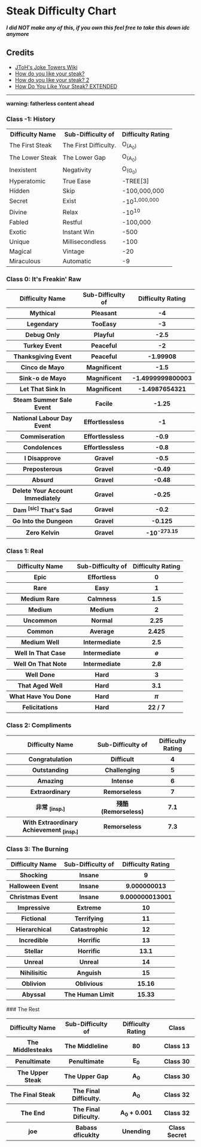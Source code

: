 # Steak Difficulty Chart</h1>
***I did NOT make any of this, if you own this feel free to take this down idc anymore***

## Credits
* <a href="https://jtohs-joke-towers.fandom.com">JToH's Joke Towers Wiki
* <a href="https://youtu.be/BgLI_BLePiY">How do you like your steak?</a>
* <a href="https://youtu.be/Jiyt_sWrj_w">How do you like your steak? 2</a>
* <a href="https://youtu.be/tmZbFQD0icQ">How Do You Like Your Steak? EXTENDED</a>

---

**warning: fatherless content ahead**

### Class -1: History</p>
<table>
      <tr>
        <th>Difficulty Name</th>
        <th>Sub-Difficulty of</th> 
        <th>Difficulty Rating</th>
      </tr>
      <tr>
        <td>The First Steak</td>
        <td>The First Difficulty.</td> 
        <td>O<sub>(A<sub>0</sub>)</sub></td>
      </tr>
      <tr>
        <td>The Lower Steak</td>
        <td>The Lower Gap</td> 
        <td>O<sub>(A<sub>0</sub>)</sub></td>
      </tr>
      <tr>
        <td>Inexistent</td>
        <td>Negativity</td>
        <td>O<sub>(G<sub>0</sub>)</sub></td>
      </tr>
      <tr>
        <td>Hyperatomic</td>
        <td>True Ease</td>
        <td>-TREE[3]</td>
      </tr>
      <tr>
        <td>Hidden</td>
        <td>Skip</td>
        <td>-100,000,000</td>
      </tr>
      <tr>
        <td>Secret</td>
        <td>Exist</td>
        <td>-10<sup>1,000,000</sup></td>
      </tr>
      <tr>
        <td>Divine</td>
        <td>Relax</td>
        <td>-10<sup>10</sup></td>
      </tr>
      <tr>
        <td>Fabled</td>
        <td>Restful</td>
        <td>-100,000</td>
      </tr>
      <tr>
        <td>Exotic</td>
        <td>Instant Win</td>
        <td>-500</td>
      </tr>
      <tr>
        <td>Unique</td>
        <td>Millisecondless</td>
        <td>-100</td>
      </tr>
      <tr>
        <td>Magical</td>
        <td>Vintage</td>
        <td>-20</td>
      </tr>
      <tr>
        <td>Miraculous</td>
        <td>Automatic</td>
        <td>-9</td>
      </tr>
    </table>

### Class 0: It's Freakin' Raw

 <table>
      <tr>
        <th>Difficulty Name</th>
        <th>Sub-Difficulty of</th>
        <th>Difficulty Rating</th>
      </tr>
      <tr>
        <th>Mythical</th>
        <th>Pleasant</th>
        <th>-4</th>
      </tr>
      <tr>
        <th>Legendary</th>
        <th>TooEasy</th>
        <th>-3</th>
      </tr>
      <tr>
        <th>Debug Only</th>
        <th>Playful</th>
        <th>-2.5</th>
      </tr>
      <tr>
        <th>Turkey Event</th>
        <th>Peaceful</th>
        <th>-2</th>
      </tr>
      <tr>
        <th>Thanksgiving Event</th>
        <th>Peaceful</th>
        <th>-1.99908</th>
      </tr>
      <tr>
        <th>Cinco de Mayo</th>
        <th>Magnificent</th>
        <th>-1.5</th>
      </tr>
      <tr>
        <th>Sink-o de Mayo</th>
        <th>Magnificent</th>
        <th>-1.4999999800003</th>
      </tr>
      <tr>
        <th>Let That Sink In</th>
        <th>Magnificent</th>
        <th>-1.4987654321</th>
      </tr>
      <tr>
        <th>Steam Summer Sale Event</th>
        <th>Facile</th>
        <th>-1.25</th>
      </tr>
      <tr>
        <th>National Labour Day Event</th>
        <th>Effortlessless</th>
        <th>-1</th>
      </tr>
      <tr>
        <th>Commiseration</th>
        <th>Effortlessless</th>
        <th>-0.9</th>
      </tr>
      <tr>
        <th>Condolences</th>
        <th>Effortlessless</th>
        <th>-0.8</th>
      </tr>
      <tr>
        <th>I Disapprove</th>
        <th>Gravel</th>
        <th>-0.5</th>
      </tr>
      <tr>
        <th>Preposterous</th>
        <th>Gravel</th>
        <th>-0.49</th>
      </tr>
      <tr>
        <th>Absurd</th>
        <th>Gravel</th>
        <th>-0.48</th>
      </tr>
      <tr>
        <th>Delete Your Account Immediately</th>
        <th>Gravel</th>
        <th>-0.25</th>
      </tr>
      <tr>
        <th>Dam <sup>[sic]</sup> That's Sad</th>
        <th>Gravel</th>
        <th>-0.2</th>
      </tr>
      <tr>
        <th>Go Into the Dungeon</th>
        <th>Gravel</th>
        <th>-0.125</th>
      </tr>
      <tr>
        <th>Zero Kelvin</th>
        <th>Gravel</th>
        <th>-10<sup>-273.15</sup></th>
      </tr>
    </table>

### Class 1: Real

<table>
      <tr>
        <th>Difficulty Name</th>
        <th>Sub-Difficulty of</th>
        <th>Difficulty Rating</th>
      </tr>
      <tr>
        <th>Epic</th>
        <th>Effortless</th>
        <th>0</th>
      </tr>
      <tr>
        <th>Rare</th>
        <th>Easy</th>
        <th>1</th>
      </tr>
      <tr>
        <th>Medium Rare</th>
        <th>Calmness</th>
        <th>1.5</th>
      </tr>
      <tr>
        <th>Medium</th>
        <th>Medium</th>
        <th>2</th>
      </tr>
      <tr>
        <th>Uncommon</th>
        <th>Normal</th>
        <th>2.25</th>
      </tr>
      <tr>
        <th>Common</th>
        <th>Average</th>
        <th>2.425</th>
      </tr>
      <tr>
        <th>Medium Well</th>
        <th>Intermediate</th>
        <th>2.5</th>
      </tr>
      <tr>
        <th>Well In That Case</th>
        <th>Intermediate</th>
        <th>𝑒</th>
      </tr>
      <tr>
        <th>Well On That Note</th>
        <th>Intermediate</th>
        <th>2.8</th>
      </tr>
      <tr>
        <th>Well Done</th>
        <th>Hard</th>
        <th>3</th>
      </tr>
      <tr>
        <th>That Aged Well</th>
        <th>Hard</th>
        <th>3.1</th>
      </tr>
      <tr>
        <th>What Have You Done</th>
        <th>Hard</th>
        <th>𝜋</th>
      </tr>
      <tr>
        <th>Felicitations</th>
        <th>Hard</th>
        <th><div class="frac">
            <span>22</span>
            <span class="symbol">/</span>
            <span class="bottom">7</span>
        </div></th>
      </tr>
    </table>

### Class 2: Compliments

<table>
      <tr>
        <th>Difficulty Name</th>
        <th>Sub-Difficulty of</th>
        <th>Difficulty Rating</th>
      </tr>
      <tr>
        <th>Congratulation</th>
        <th>Difficult</th>
        <th>4</th>
      </tr>
      <tr>
        <th>Outstanding</th>
        <th>Challenging</th>
        <th>5</th>
      </tr>
      <tr>
        <th>Amazing</th>
        <th>Intense</th>
        <th>6</th>
      </tr>
      <tr>
        <th>Extraordinary</th>
        <th>Remorseless</th>
        <th>7</th>
      </tr>
      <tr>
        <th>非常 <a href="https://youtu.be/LTMlGKYzMIU"><sub>[insp.]</sub></a></th>
        <th>殘酷 (Remorseless)</th>
        <th>7.1</th>
      </tr>
      <tr>
        <th>With Extraordinary Achievement <a href="https://youtu.be/ei_t_ciSInc"><sub>[insp.]</sub></a></th>
        <th>Remorseless</th>
        <th>7.3</th>
      </tr>
    </table>

### Class 3: The Burning
<table>
      <tr>
        <th>Difficulty Name</th>
        <th>Sub-Difficulty of</th>
        <th>Difficulty Rating</th>
      </tr>
      <tr>
        <th>Shocking</th>
        <th>Insane</th>
        <th>9</th>
      </tr>
      <tr>
        <th>Halloween Event</th>
        <th>Insane</th>
        <th>9.000000013</th>
      </tr>
      <tr>
        <th>Christmas Event</th>
        <th>Insane</th>
        <th>9.000000013001</th>
      </tr>
      <tr>
        <th>Impressive</th>
        <th>Extreme</th>
        <th>10</th>
      </tr>
      <tr>
        <th>Fictional</th>
        <th>Terrifying</th>
        <th>11</th>
      </tr>
      <tr>
        <th>Hierarchical</th>
        <th>Catastrophic</th>
        <th>12</th>
      </tr>
      <tr>
        <th>Incredible</th>
        <th>Horrific</th>
        <th>13</th>
      </tr>
      <tr>
        <th>Stellar</th>
        <th>Horrific</th>
        <th>13.1</th>
      </tr>
      <tr>
        <th>Unreal</th>
        <th>Unreal</th>
        <th>14</th>
      </tr>
      <tr>
        <th>Nihilisitic</th>
        <th>Anguish</th>
        <th>15</th>
      </tr>
      <tr>
        <th>Oblivion</th>
        <th>Oblivious</th>
        <th>15.16</th>
      </tr>
      <tr>
        <th>Abyssal</th>
        <th>The Human Limit</th>
        <th>15.33</th>
      </tr>
    </table>
### The Rest

<table>
      <tr>
        <th>Difficulty Name</th>
        <th>Sub-Difficulty of</th>
        <th>Difficulty Rating</th>
        <th>Class</th>
      </tr>
      <tr>
        <th>The Middlesteaks</th>
        <th>The Middleline</th>
        <th>80</th>
        <th>Class 13</th>
      </tr>
      <tr>
        <th>Penultimate</th>
        <th>Penultimate</th>
        <th>E<sub>0</sub></th>
        <th>Class 30</th>
      </tr>
      <tr>
        <th>The Upper Steak</th>
        <th>The Upper Gap</th>
        <th>A<sub>0</sub></th>
        <th>Class 30</th>
      </tr>
      <tr>
        <th>The Final Steak</th>
        <th>The Final Difficulty.</th>
        <th>A<sub>0</sub></th>
        <th>Class 32</th>
      </tr>
      <tr>
        <th>The End</th>
        <th>The Final Dificulty.</th>
        <th>A<sub>0</sub> + 0.001</th>
        <th>Class 32</th>
      </tr>
      <tr>
        <th>joe</th>
        <th>Babass dficuklty</th>
        <th>Unending</th>
        <th>Class Secret</th>
      </tr>
    </table>
